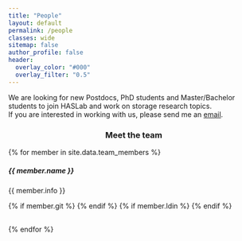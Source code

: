 ```yaml
---
title: "People"
layout: default
permalink: /people
classes: wide
sitemap: false
author_profile: false
header:
  overlay_color: "#000"
  overlay_filter: "0.5"
---
```


<script
      src="https://code.jquery.com/jquery-3.4.1.min.js"
      integrity="sha256-CSXorXvZcTkaix6Yvo6HppcZGetbYMGWSFlBw8HfCJo="
      crossorigin="anonymous"
    ></script>
<script src="https://unpkg.com/magic-grid/dist/magic-grid.min.js"></script>

<link rel="stylesheet" href="https://use.fontawesome.com/releases/v5.0.13/css/all.css" integrity="sha384-DNOHZ68U8hZfKXOrtjWvjxusGo9WQnrNx2sqG0tfsghAvtVlRW3tvkXWZh58N9jp" crossorigin="anonymous">

<!-- # People -->

We are looking for new Postdocs, PhD students and Master/Bachelor students to join HASLab and work on storage research topics.<br>
If you are interested in working with us, please send me an [email](mailto:jtpaulo@inesctec.pt).

<!-- HASLab members involved in distributed storage research: -->
<div class="row">
        <div class="col-sm-12 rel pb80 tit">
          <h3 style="text-align: center;"><span>Meet the team</span></h3>
        </div>
      </div>

<div class="people" id="people_section">
  {% for member in site.data.team_members %}
  <div class="container-fluid rel icons team pt50 pb0">
          <div class="col-sm-12 text-center contIt rel shSec it5">
            <div class="item pb50">
              <div class="lineBox pb10">
                <div class="img bgi lazyload" data-src="{{ site.url }}{{ site.baseurl }}/images/teampic/{{ member.photo }}" style="background-image: url(&quot;{{ site.url }}{{ site.baseurl }}/images/teampic/{{ member.photo }}&quot;);"></div>
                <div class="cont sh" style="height: 118px;">
                  <div class="int">
                    <h5>{{ member.name }}</h5>
                    <p>{{ member.info }}</p>
                    <div class="social-links">
                      <a href="mailto:{{ member.email }}"><i class="fas fa-envelope"></i></a>
                      {% if member.git %} <a href="{{ member.git }}"><i class="fab fa-github"></i></a>{% endif %}
                      {% if member.ldin %} <a href="{{ member.ldin }}"><i class="fab fa-linkedin"></i></a>{% endif %}
                    </div>
                  </div>
                </div>
              </div>
      </div>
    </div>
  </div>
  {% endfor %}
</div>



<!--
## Previous Members
<table align="center" style="width:100%">
<tr><th>Visitors</th>
    <th>Master Students</th>
    <th>Bachelor Students</th>
  </tr>
  <tr>
    <td></td>
    <td></td>
    <td>Pedro Reis, 2012/2013</td>
  </tr>
</table>

-->





<script>

    const magicProjectsGrid = new MagicGrid({
      container: "#people_section",
      animate: false,
      gutter: 50, // default gutter size
      static: true,
      useMin: false,
      maxColumns: 5,
      useTransform: true
    });

    $("document").ready(() => {
      magicProjectsGrid.listen();
    });



</script>